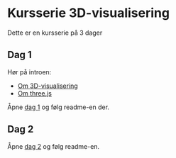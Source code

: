 # Kursserie 3D-visualisering

Dette er en kursserie på 3 dager

## Dag 1

Hør på introen:
- [Om 3D-visualisering](https://bekk.github.io/3d-visualisering-kursserie/dag1/slides/om-3d-visualisering.html)
- [Om three.js](https://bekk.github.io/3d-visualisering-kursserie/dag1/slides/om-threejs.html)

Åpne [dag 1](https://github.com/bekk/3d-visualisering-kursserie/tree/master/dag1) og følg readme-en der. 

## Dag 2

Åpne [dag 2](https://github.com/bekk/3d-visualisering-kursserie/tree/master/dag2) og følg readme-en.
